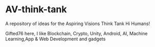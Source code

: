 # AV-think-tank
A repository of ideas for the Aspiring Visions Think Tank
Hi Humans!

Gifted76 here, I like Blockchain, Crypto, Unity, Android, AI, Machine Learning,App & Web Development and gadgets
